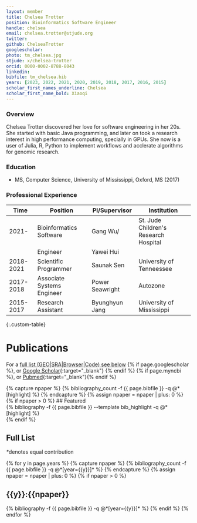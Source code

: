 ```yaml
---
layout: member
title: Chelsea Trotter
position: Bioinformatics Software Engineer
handle: chelsea
email: chelsea.trotter@stjude.org
twitter:
github: ChelseaTrotter
googlescholar: 
photo: tm_chelsea.jpg
stjude: x/chelsea-trotter
orcid: 0000-0002-8788-8043
linkedin:
bibfile: tm_chelsea.bib
years: [2023, 2022, 2021, 2020, 2019, 2018, 2017, 2016, 2015]
scholar_first_names_underline: Chelsea
scholar_first_name_bold: Xiaoqi
---
```


### Overview
Chelsea Trotter discovered her love for software engineering in her 20s. She started with basic Java programming, and later on took a research interest in high performance computing, specially in GPUs. She now is a user of Julia, R, Python to implement workflows and acclerate algorithms for genomic research. 

### Education
- MS, Computer Science, University of Mississippi, Oxford, MS (2017)

### Professional Experience

Time        | Position                   | PI/Supervisor   | Institution                           |
----------- | -----------                | -----------     | -----------                           |
2021-       | Bioinformatics Software    | Gang Wu/        | St. Jude Children's Research Hospital |
            | Engineer                   | Yawei Hui       |                                       |
2018-2021   | Scientific Programmer      | Saunak Sen      | University of Tenneessee              |
2017-2018   | Associate Systems Engineer | Power Seawright | Autozone                              |
2015-2017   | Research Assistant         | Byunghyun Jang  | University of Mississippi             |
{:.custom-table}

<!--more-->

# Publications

For a [full list (GEO\|SRA\|Browser\|Code) see below](#full-list)
{% if page.googlescholar %}, or [Google Scholar](https://scholar.google.com/citations?user={{page.googlescholar}}){:target="_blank"}
{% endif %} {% if page.myncbi %}, or [Pubmed](https://www.ncbi.nlm.nih.gov/myncbi/{{page.myncbi}}/bibliography/public/){:target="_blank"}{% endif %}


<div class="row">
  {% capture npaper %}
    {% bibliography_count -f {{ page.bibfile }} -q @*[highlight] %}
  {% endcapture %}
  {% assign npaper = npaper | plus: 0 %}
  {% if npaper > 0 %}
## Featured

<div class="publications_highlight">
  {% bibliography -f {{ page.bibfile }} --template bib_highlight -q @*[highlight] %}
</div>
{% endif %}

</div>

## Full List

<nobr><em>*</em>denotes equal contribution</nobr>
<div class="publications">
{% for y in page.years %}
  {% capture npaper %}
    {% bibliography_count -f {{ page.bibfile }} -q @*[year={{y}}]* %}
  {% endcapture %}
  {% assign npaper = npaper | plus: 0 %}
  {% if npaper > 0 %}
  <h2 class="year">{{y}}:{{npaper}}</h2>
  {% bibliography -f {{ page.bibfile }} -q @*[year={{y}}]* %}
  {% endif %}
{% endfor %}
</div>
